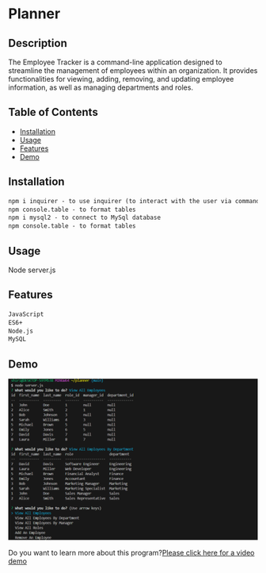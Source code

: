 # Planner
## Description
The Employee Tracker is a command-line application designed to streamline the management of employees within an organization. It provides functionalities for viewing, adding, removing, and updating employee information, as well as managing departments and roles.

## Table of Contents
* [Installation](#Installation)
* [Usage](#Usage)
* [Features](#Features)
* [Demo](#Demo)

## Installation

```md
npm i inquirer - to use inquirer (to interact with the user via command line)
npm console.table - to format tables
npm i mysql2 - to connect to MySql database
npm console.table - to format tables
```

## Usage
Node server.js

## Features

```md
JavaScript
ES6+
Node.js
MySQL
```
## Demo
![Image](<Image/Screenshot 2024-03-20 221124.png>)

Do you want to learn more about this program?[Please click here for a video demo](https://drive.google.com/file/d/1tiVpm7yLUHEekwxbn8b2PBfVP1608uLZ/view?usp=drive_link )